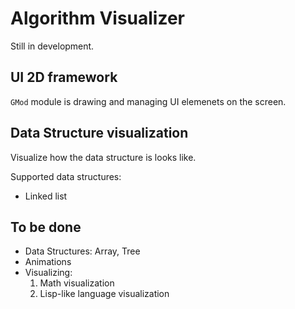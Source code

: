 # Algorithm Visualizer

Still in development.

## UI 2D framework

`GMod` module is drawing and managing UI elemenets on the screen.

## Data Structure visualization

Visualize how the data structure is looks like.

Supported data structures:

- Linked list

## To be done

- Data Structures: Array, Tree
- Animations
- Visualizing:
  1. Math visualization
  2. Lisp-like language visualization
